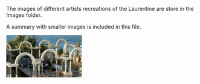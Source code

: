 
The images of different artists recreations of the Laurentine are store in the Images folder.

A summary with smaller images is included in this file.

<img src = Images/Laurentum_arches_by_Jason_Carlin.jpg width = 200> 
